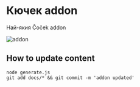 # Кючек addon

Най-якия Čoček addon

![addon](https://i.ytimg.com/vi/4z4D0F37VHE/hqdefault.jpg)


## How to update content

```
node generate.js
git add docs/* && git commit -m 'addon updated'
```
